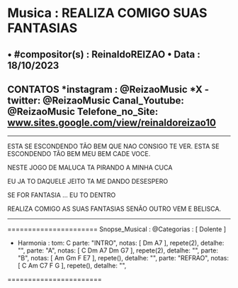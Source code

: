 #  Musica : REALIZA COMIGO SUAS FANTASIAS
• #compositor(s) : ReinaldoREIZAO
• Data :  18/10/2023
---
CONTATOS
*instagram : @ReizaoMusic   *X - twitter: @ReizaoMusic
Canal_Youtube: @ReizaoMusic
Telefone_no_Site: www.sites.google.com/view/reinaldoreizao10
---

-----------------------------------------

ESTA SE ESCONDENDO TÃO BEM
QUE NAO CONSIGO TE VER.
ESTA SE ESCONDENDO TÃO BEM
MEU BEM CADE VOCE.

NESTE JOGO DE MALUCA
TA PIRANDO A MINHA CUCA

EU JA TO DAQUELE JEITO
TA ME DANDO DESESPERO

SE FOR FANTASIA ... EU TO DENTRO

REALIZA COMIGO
AS SUAS FANTASIAS
SENÃO OUTRO VEM E BELISCA.

-----------------------------------------

======================
Snopse_Musical :
@Categorias : [ Dolente ]
* Harmonia :
tom: C
parte: "INTRO", notas: [ Dm A7 ], repete(2), detalhe: "",
parte: "A", notas: [ C Dm A7 Dm G7 ], repete(2), detalhe: "",
parte: "B", notas: [ Am Gm F E7 ], repete(), detalhe: "",
parte: "REFRAO", notas: [ C Am C7 F G ], repete(), detalhe: "",

=======================
